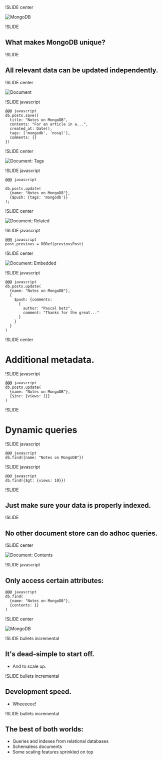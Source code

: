 !SLIDE center

![MongoDB](mongodb.png)

!SLIDE

## What makes MongoDB unique? ##

!SLIDE

## All relevant data can be updated independently. ##

!SLIDE center

![Document](document.jpg)

!SLIDE javascript

    @@@ javascript
    db.posts.save({
      title: "Notes on MongoDB",
      contents: "For an article in a...",
      created_at: Date(),
      tags: ['mongodb', 'nosql'],
      comments: {}
    })

!SLIDE center

![Document: Tags](document_tags.jpg)

!SLIDE javascript

    @@@ javascript

    db.posts.update(
      {name: "Notes on MongoDB"},
      {$push: {tags: 'mongodb'}}
    );

!SLIDE center

![Document: Related](document_related.jpg)

!SLIDE javascript

    @@@ javascript
    post.previous = DBRef(previousPost)

!SLIDE center

![Document: Embedded](document_embedded.jpg)

!SLIDE javascript

    @@@ javascript
    db.posts.update(
      {name: "Notes on MongoDB"},
      {
        $push: {comments:
          {
            author: "Pascal betz",
            comment: "Thanks for the great..."
          }
        }
      }
    )

!SLIDE center

# Additional metadata. #

!SLIDE javascript

    @@@ javascript
    db.posts.update(
      {name: "Notes on MongoDB"},
      {$inc: {views: 1}}
    )

!SLIDE

# Dynamic queries #

!SLIDE javascript

    @@@ javascript
    db.find({name: "Notes on MongoDB"})

!SLIDE javascript

    @@@ javascript
    db.find({$gt: {views: 10}})

!SLIDE

## Just make sure your data is properly indexed. ##

!SLIDE

## No other document store can do adhoc queries. ##

!SLIDE center

![Document: Contents](document_contents.jpg)

!SLIDE javascript

## Only access certain attributes: ##

    @@@ javascript
    db.find(
      {name: "Notes on MongoDB"},
      {contents: 1}
    )

!SLIDE center

![MongoDB](mongodb.png)

!SLIDE bullets incremental

## It's dead-simple to start off. ##

* And to scale up.

!SLIDE bullets incremental

## Development speed. ##

* Wheeeeee!

!SLIDE bullets incremental

## The best of both worlds: ##

* Queries and indexes from relational databases
* Schemaless documents
* Some scaling features sprinkled on top
